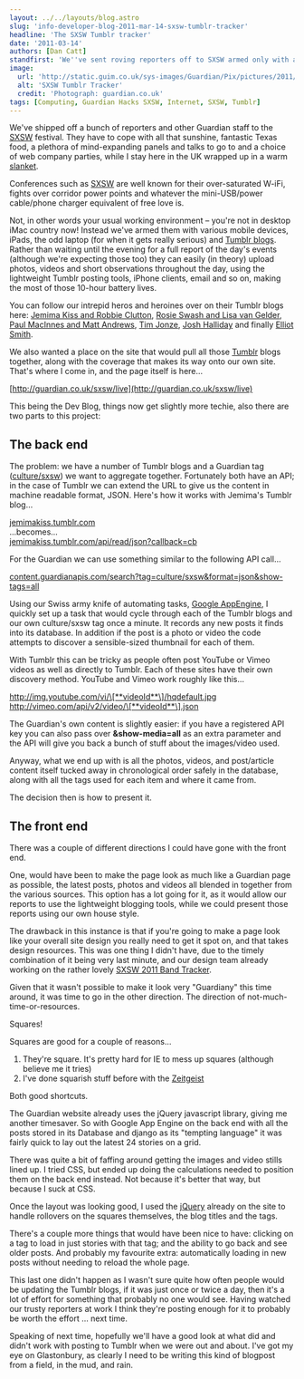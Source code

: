 ```yaml
---
layout: ../../layouts/blog.astro
slug: 'info-developer-blog-2011-mar-14-sxsw-tumblr-tracker'
headline: 'The SXSW Tumblr tracker'
date: '2011-03-14'
authors: [Dan Catt]
standfirst: 'We''ve sent roving reporters off to SXSW armed only with a handful of mobile devices, a random selection of power cables, some laptops for emergencies and a handful of Tumblr blogs. This is how we''re pulling some of it together on our Tumblr Tracker'
image:
  url: 'http://static.guim.co.uk/sys-images/Guardian/Pix/pictures/2011/3/14/1300109286603/SXSW-2011-live-460.jpg'
  alt: 'SXSW Tumblr Tracker'
  credit: 'Photograph: guardian.co.uk'
tags: [Computing, Guardian Hacks SXSW, Internet, SXSW, Tumblr]
---
```


We've shipped off a bunch of reporters and other Guardian staff to the [SXSW](http://www.guardian.co.uk/culture/sxsw) festival. They have to cope with all that sunshine, fantastic Texas food, a plethora of mind-expanding panels and talks to go to and a choice of web company parties, while I stay here in the UK wrapped up in a warm [slanket](http://www.guardian.co.uk/lifeandstyle/2010/aug/07/alexis-petridis-slanket).

Conferences such as [SXSW](https://www.theguardian.com/culture/sxsw) are well known for their over-saturated W-iFi, fights over corridor power points and whatever the mini-USB/power cable/phone charger equivalent of free love is.

Not, in other words your usual working environment – you're not in desktop iMac country now! Instead we've armed them with various mobile devices, iPads, the odd laptop (for when it gets really serious) and [Tumblr blogs](http://www.tumblr.com/). Rather than waiting until the evening for a full report of the day's events (although we're expecting those too) they can easily (in theory) upload photos, videos and short observations throughout the day, using the lightweight Tumblr posting tools, iPhone clients, email and so on, making the most of those 10-hour battery lives.

You can follow our intrepid heros and heroines over on their Tumblr blogs here: [Jemima Kiss and Robbie Clutton](http://jemimakiss.tumblr.com/), [Rosie Swash and Lisa van Gelder](http://rosieswash.tumblr.com/), [Paul MacInnes and Matt Andrews](http://paulmacinnes.tumblr.com/), [Tim Jonze](http://timjonze.tumblr.com/), [Josh Halliday](http://joshhallidayguardian.tumblr.com/) and finally [Elliot Smith](http://elliotsmithguardian.tumblr.com/).

We also wanted a place on the site that would pull all those [Tumblr](https://www.theguardian.com/technology/tumblr) blogs together, along with the coverage that makes its way onto our own site. That's where I come in, and the page itself is here…

[http://guardian.co.uk/sxsw/live](http://guardian.co.uk/sxsw/live)

This being the Dev Blog, things now get slightly more techie, also there are two parts to this project:

The back end
------------

The problem: we have a number of Tumblr blogs and a Guardian tag ([culture/sxsw](http://www.guardian.co.uk/culture/sxsw)) we want to aggregate together. Fortunately both have an API; in the case of Tumblr we can extend the URL to give us the content in machine readable format, JSON. Here's how it works with Jemima's Tumblr blog…

[jemimakiss.tumblr.com](http://jemimakiss.tumblr.com/)  
…becomes…  
[jemimakiss.tumblr.com/api/read/json?callback=cb](http://jemimakiss.tumblr.com/api/read/json?callback=cb)

For the Guardian we can use something similar to the following API call…

[content.guardianapis.com/search?tag=culture/sxsw&format=json&show-tags=all](http://content.guardianapis.com/search?tag=culture/sxsw&format=json&show-tags=all)

Using our Swiss army knife of automating tasks, [Google AppEngine](http://code.google.com/appengine/), I quickly set up a task that would cycle through each of the Tumblr blogs and our own culture/sxsw tag once a minute. It records any new posts it finds into its database. In addition if the post is a photo or video the code attempts to discover a sensible-sized thumbnail for each of them.

With Tumblr this can be tricky as people often post YouTube or Vimeo videos as well as directly to Tumblr. Each of these sites have their own discovery method. YouTube and Vimeo work roughly like this…

http://img.youtube.com/vi/\[**videoId**\]/hqdefault.jpg  
http://vimeo.com/api/v2/video/\[**videoId**\].json

The Guardian's own content is slightly easier: if you have a registered API key you can also pass over **&show-media=all** as an extra parameter and the API will give you back a bunch of stuff about the images/video used.

Anyway, what we end up with is all the photos, videos, and post/article content itself tucked away in chronological order safely in the database, along with all the tags used for each item and where it came from.

The decision then is how to present it.

The front end
-------------

There was a couple of different directions I could have gone with the front end.

One, would have been to make the page look as much like a Guardian page as possible, the latest posts, photos and videos all blended in together from the various sources. This option has a lot going for it, as it would allow our reports to use the lightweight blogging tools, while we could present those reports using our own house style.

The drawback in this instance is that if you're going to make a page look like your overall site design you really need to get it spot on, and that takes design resources. This was one thing I didn't have, due to the timely combination of it being very last minute, and our design team already working on the rather lovely [SXSW 2011 Band Tracker](http://www.guardian.co.uk/music/sxsw-2011-band-tracker).

Given that it wasn't possible to make it look very "Guardiany" this time around, it was time to go in the other direction. The direction of not-much-time-or-resources.

Squares!

Squares are good for a couple of reasons…

1) They're square. It's pretty hard for IE to mess up squares (although believe me it tries)  
2) I've done squarish stuff before with the [Zeitgeist](http://www.guardian.co.uk/zeitgeist)

Both good shortcuts.

The Guardian website already uses the jQuery javascript library, giving me another timesaver. So with Google App Engine on the back end with all the posts stored in its Database and django as its "tempting language" it was fairly quick to lay out the latest 24 stories on a grid.

There was quite a bit of faffing around getting the images and video stills lined up. I tried CSS, but ended up doing the calculations needed to position them on the back end instead. Not because it's better that way, but because I suck at CSS.

Once the layout was looking good, I used the [jQuery](http://jquery.com/) already on the site to handle rollovers on the squares themselves, the blog titles and the tags.

There's a couple more things that would have been nice to have: clicking on a tag to load in just stories with that tag; and the ability to go back and see older posts. And probably my favourite extra: automatically loading in new posts without needing to reload the whole page.

This last one didn't happen as I wasn't sure quite how often people would be updating the Tumblr blogs, if it was just once or twice a day, then it's a lot of effort for something that probably no one would see. Having watched our trusty reporters at work I think they're posting enough for it to probably be worth the effort … next time.

Speaking of next time, hopefully we'll have a good look at what did and didn't work with posting to Tumblr when we were out and about. I've got my eye on Glastonbury, as clearly I need to be writing this kind of blogpost from a field, in the mud, and rain.
